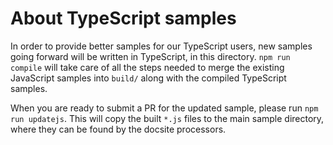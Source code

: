 # About TypeScript samples

In order to provide better samples for our TypeScript users, new samples going forward will be written in TypeScript, in this directory. `npm run compile` will take care of all the steps needed to merge the existing JavaScript samples into `build/` along with the compiled TypeScript samples.

When you are ready to submit a PR for the updated sample, please run `npm run updatejs`. This will copy the built `*.js` files to the main sample directory, where they can be found by the docsite processors.
